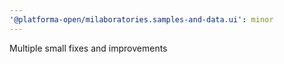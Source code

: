 ```yaml
---
'@platforma-open/milaboratories.samples-and-data.ui': minor
---
```


Multiple small fixes and improvements
